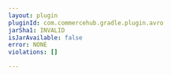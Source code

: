 ```yaml
---
layout: plugin
pluginId: com.commercehub.gradle.plugin.avro
jarSha1: INVALID
isJarAvailable: false
error: NONE
violations: []

---
```

